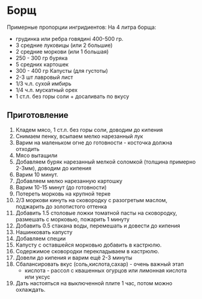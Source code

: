 # Борщ

Примерные пропорции ингридиентов:
На 4 литра борща:
- грудинка или ребра говядині 400-500 гр.
- 3 средние луковицы (или 2 большие)
- 2 средние моркови (или 1 большая)
- 250 - 300 гр буряка
- 5 средних картошек
- 300 - 400 гр Капусты (для густоты)
- 2-3 шт лавровый лист
- 1/3 ч.л. сухой имбирь
- 1/4 ч.л. мускатный орех
- 1 ст.л. без горы соли + досаливать по вкусу

## Приготовление
1. Кладем мясо, 1 ст.л. без горы соли, доводим до кипения
2. Снимаем пенку, всыпаем мелко нарезанный лук
3. Варим на маленьком огне до готовности - косточка должна отходить
4. Мясо вытащили
5. Добавляем буряк нарезанный мелкой соломкой (толщина примерно 2-3мм), доводим до кипения
6. Варим 10 минут.
7. Добавляем мелко нарезанную картошку
10. Варим 10-15 минут (до готовности)
11. Потереть морковь на крупной терке
12. 2/3 моркови кинуть на сковородку с разогретым маслом, поджарить до золотистого оттенка
13. Добавить 1.5 столовые ложки томатной пасты на сковородку, размешать с морковью, пожарить 1 минуту
14. Добавить 0.5 стакана воды, перемешать и довести до кипения
15. Нашинковать капусту
16. Добавляем специи
17. Капусту с оставшейся морковью добавить в кастрюлю.
18. Содержимое сковородки перекладываем в кастрюлю.
19. Довели до кипения и варим ещё 2-3 минуты
20. Сбалансировать вкус (соль,кислота,сахар) - очень важный этап
	- кислота - рассол с квашенных огурцов или лимонная кислота или уксус
21. Дать настояться на выключенной плите 1 час, потом можно охлаждать.


